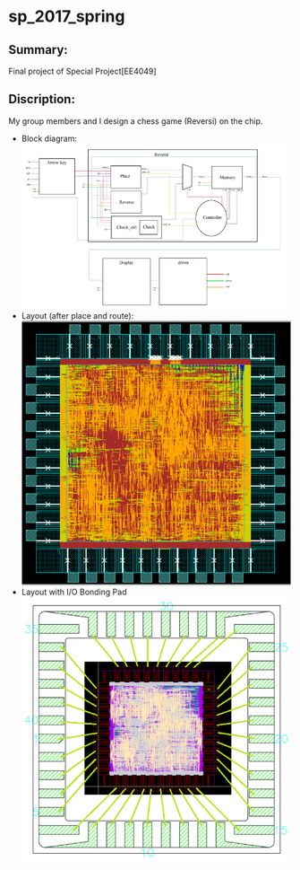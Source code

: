 # sp_2017_spring
## Summary:
Final project of Special Project[EE4049]
## Discription:
My group members and I design a chess game (Reversi) on the chip.
 * Block diagram:  
![Alt text](https://github.com/02stevenyang850527/sp_2017_spring/blob/master/project_result/block_diagram.png)  
 * Layout (after place and route):
![Alt text](https://github.com/02stevenyang850527/sp_2017_spring/blob/master/project_result/layout.png)  
 * Layout with I/O Bonding Pad
![Alt text](https://github.com/02stevenyang850527/sp_2017_spring/blob/master/project_result/layout_with_IO.png)  

